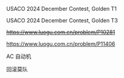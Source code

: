USACO 2024 December Contest, Golden T1

USACO 2024 December Contest, Golden T3

~~https://www.luogu.com.cn/problem/P10281~~

https://www.luogu.com.cn/problem/P11406

AC 自动机

回滚莫队
